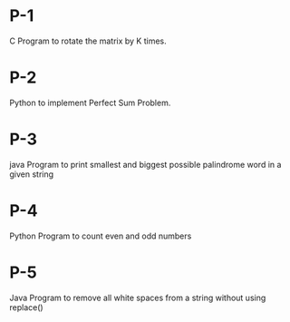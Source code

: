 # P-1
C Program to rotate the matrix by K times. 
# P-2
Python to implement Perfect Sum Problem.
# P-3
java Program to print smallest and biggest possible palindrome word in a given string
# P-4
Python Program to count even and odd numbers
# P-5
Java Program to remove all white spaces from a string without using replace()

